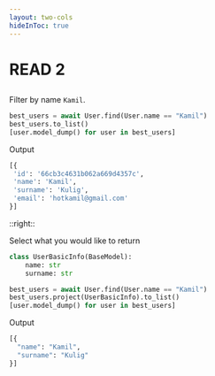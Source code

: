 ```yaml
---
layout: two-cols
hideInToc: true
---
```


# READ 2

## 

<v-clicks> 

Filter by name `Kamil`.

```python
best_users = await User.find(User.name == "Kamil")
best_users.to_list()
[user.model_dump() for user in best_users]
```

Output
```python 
[{
 'id': '66cb3c4631b062a669d4357c',
 'name': 'Kamil',
 'surname': 'Kulig',
 'email': 'hotkamil@gmail.com'
}]
```
</v-clicks> 

::right::

<v-clicks> 

Select what you would like to return

```python
class UserBasicInfo(BaseModel):
    name: str
    surname: str

best_users = await User.find(User.name == "Kamil")
best_users.project(UserBasicInfo).to_list()
[user.model_dump() for user in best_users]
```

Output
```python
[{
  "name": "Kamil", 
  "surname": "Kulig"
}]

```

</v-clicks>


<!-- # How to get data? 

projections

* When only a part of a document is required, projections can save a lot of database bandwidth and processing. 
  For simple projections we can just define a pydantic model with the required fields and pass it to project() method

-->